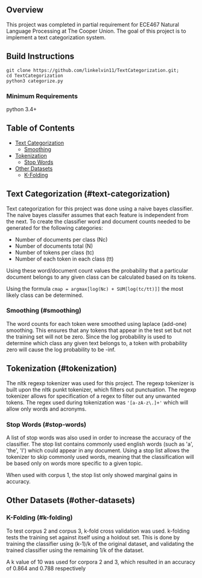 ## Overview

This project was completed in partial requirement for ECE467 Natural Language Processing at The Cooper Union. The goal of this project is to implement a text categorization system.

## Build Instructions

```
git clone https://github.com/linkelvin11/TextCategorization.git;
cd TextCategorization
python3 categorize.py

```
### Minimum Requirements

python 3.4+

## Table of Contents

- [Text Categorization](#text-categorization)
	- [Smoothing](#smoothing)
- [Tokenization](#tokenization)
	- [Stop Words](#stop-words)
- [Other Datasets](#other-datasets)
	- [K-Folding](#k-folding)

## Text Categorization (#text-categorization)

Text categorization for this project was done using a naive bayes classifier. The naive bayes classifer assumes that each feature is independent from the next. To create the classifier word and document counts needed to be generated for the following categories:

- Number of documents per class (Nc)
- Number of documents total (N)
- Number of tokens per class (tc)
- Number of each token in each class (tt)

Using these word/document count values the probability that a particular document belongs to any given class can be calculated based on its tokens.

Using the formula `cmap = argmax[log(Nc) + SUM[log(tc/tt)]]` the most likely class can be determined.

### Smoothing (#smoothing)

The word counts for each token were smoothed using laplace (add-one) smoothing. This ensures that any tokens that appear in the test set but not the training set will not be zero. Since the log probability is used to determine which class any given text belongs to, a token with probability zero will cause the log probability to be -inf.

## Tokenization (#tokenization)

The nltk regexp tokenizer was used for this project. The regexp tokenizer is built upon the nltk punkt tokenizer, which filters out punctuation. The regexp tokenizer allows for specification of a regex to filter out any unwanted tokens. The regex used during tokenization was `'[a-zA-z\.]+'` which will allow only words and acronyms.

### Stop Words (#stop-words)

A list of stop words was also used in order to increase the accuracy of the classifier. The stop list contains commonly used english words (such as 'a', 'the', 'I') which could appear in any document. Using a stop list allows the tokenizer to skip commonly used words, meaning that the classification will be based only on words more specific to a given topic.

When used with corpus 1, the stop list only showed marginal gains in accuracy.

## Other Datasets (#other-datasets)

### K-Folding (#k-folding)

To test corpus 2 and corpus 3, k-fold cross validation was used. k-folding tests the training set against itself using a holdout set. This is done by training the classifier using (k-1)/k of the original dataset, and validating the trained classifier using the remaining 1/k of the dataset. 

A k value of 10 was used for corpora 2 and 3, which resulted in an accuracy of 0.864 and 0.788 respectively


